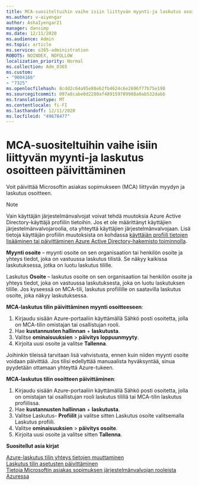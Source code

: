 ```yaml
---
title: MCA-suositeltuihin vaihe isiin liittyvän myynti-ja laskutus osoitteen päivittäminen
ms.author: v-aiyengar
author: AshaIyengar21
manager: dansimp
ms.date: 12/11/2020
ms.audience: Admin
ms.topic: article
ms.service: o365-administration
ROBOTS: NOINDEX, NOFOLLOW
localization_priority: Normal
ms.collection: Adm_O365
ms.custom:
- "9004166"
- "7325"
ms.openlocfilehash: 8cdd2c64a95e88eb2fb4624c6e2696f77b75e198
ms.sourcegitcommit: 097a8cabe0d2280af489159789988a0ab532dabb
ms.translationtype: MT
ms.contentlocale: fi-FI
ms.lasthandoff: 12/11/2020
ms.locfileid: "49678477"
---
```

# <a name="update-sold-to-and-bill-to-address-associated-to-your-mca---recommended-steps"></a>MCA-suositeltuihin vaihe isiin liittyvän myynti-ja laskutus osoitteen päivittäminen

Voit päivittää Microsoftin asiakas sopimukseen (MCA) liittyvän myydyn ja laskutus osoitteen. 

> [!NOTE]
> Vain käyttäjän järjestelmänvalvojat voivat tehdä muutoksia Azure Active Directory-käyttäjä profiilin tietoihin. Jos et ole määrittänyt käyttäjien järjestelmänvalvojaroolia, ota yhteyttä käyttäjien järjestelmänvalvojaan. Lisä tietoja käyttäjän profiilin muutoksista on kohdassa [käyttäjän profiili tietojen lisääminen tai päivittäminen Azure Active Directory-hakemisto toiminnolla](https://docs.microsoft.com/azure/active-directory/fundamentals/active-directory-users-profile-azure-portal).

**Myynti osoite** – myynti osoite on sen organisaation tai henkilön osoite ja yhteys tiedot, joka on vastuussa laskutus tilistä. Se näkyy kaikissa laskutuksessa, jotka on luotu laskutus tilille.

Laskutus **Osoite** – laskutus osoite on sen organisaation tai henkilön osoite ja yhteys tiedot, joka on vastuussa laskutuksesta, joka on luotu laskutuksen tilille. Jos kyseessä on MCA-tili, laskutus profiilille on saatavilla laskutus osoite, joka näkyy laskutuksessa.

**MCA-laskutus tilin päivittäminen myynti osoitteeseen**:

1. Kirjaudu sisään Azure-portaaliin käyttämällä Sähkö posti osoitetta, jolla on MCA-tilin omistajan tai osallistujan rooli.
1. Hae **kustannusten hallinnan**  +  **laskutusta**.
1. Valitse **ominaisuuksien**  >  **päivitys loppuunmyyty**.
1. Kirjoita uusi osoite ja valitse **Tallenna**.

Joihinkin tileissä tarvitaan lisä vahvistusta, ennen kuin niiden myynti osoite voidaan päivittää. Jos tilisi edellyttää manuaalista hyväksyntää, sinua pyydetään ottamaan yhteyttä Azure-tukeen.

**MCA-laskutus tilin osoitteen päivittäminen**: 

1. Kirjaudu sisään Azure-portaaliin käyttämällä Sähkö posti osoitetta, jolla on omistajan tai osallistujan rooli laskutus tilillä tai MCA-tilin laskutus profiilissa.
1. Hae **kustannusten hallinnan**  +  **laskutusta**.
1. Valitse Laskutus- **Profiilit** ja valitse sitten Laskutus osoite valitsemalla Laskutus profiili.
1. Valitse **ominaisuuksien**  >  **päivitys osoite**.
1. Kirjoita uusi osoite ja valitse sitten **Tallenna**.

**Suositellut asia kirjat**

[Azure-laskutus tilin yhteys tietojen muuttaminen](https://docs.microsoft.com/azure/cost-management-billing/manage/change-azure-account-profile)   
[Laskutus tilin asetusten päivittäminen](https://docs.microsoft.com/microsoft-store/update-microsoft-store-for-business-account-settings)  
[Tietoja Microsoftin asiakas sopimuksen järjestelmänvalvojan rooleista Azuressa](https://docs.microsoft.com/azure/cost-management-billing/manage/understand-mca-roles)